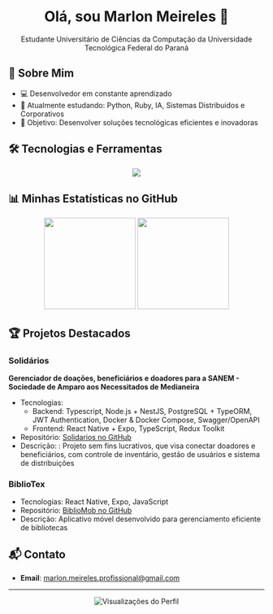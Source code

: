 <!--
<div align="center">
  <img src="seu-banner-personalizado.png" alt="Banner de Marlon Meireles">
</div>
-->

<h1 align="center">Olá, sou Marlon Meireles 👋</h1>
<p align="center">
        Estudante Universitário de Ciências da Computação da Universidade Tecnológica Federal do Paraná
</p>

<!--<p align="center"
 <a href="https://mail.google.com/mail/?view=cm&fs=1&to=marlon.meireles.profissional@gmail.com">
    <img src="https://img.shields.io/badge/Gmail-D14836?style=for-the-badge&logo=gmail&logoColor=white" alt="Email"/>
  </a>
</p>
-->

## 🚀 Sobre Mim
- 💻 Desenvolvedor em constante aprendizado
- 🌱 Atualmente estudando: Python, Ruby, IA, Sistemas Distribuidos e Corporativos
- 🎯 Objetivo: Desenvolver soluções tecnológicas eficientes e inovadoras

## 🛠️ Tecnologias e Ferramentas
<p align="center">
  <img src="https://skillicons.dev/icons?i=c,cpp,cs,dotnet,html,css,javascript,typescript,mysql,photoshop,git" />
</p>

## 📊 Minhas Estatísticas no GitHub
<div align="center">
  <img height="180em" src="https://github-readme-stats.vercel.app/api/top-langs/?username=Maexar&layout=compact&theme=radical"/>
  <img height="180em" src="https://github-readme-stats.vercel.app/api?username=Maexar&show_icons=true&theme=radical"/>
</div>

## 🏆 Projetos Destacados

### Solidários
**Gerenciador de doações, beneficiários e doadores para a SANEM - Sociedade de Amparo aos Necessitados de Medianeira** 
- Tecnologias:
    - Backend: Typescript, Node.js + NestJS, PostgreSQL + TypeORM, JWT Authentication, Docker & Docker Compose, Swagger/OpenAPI
    - Frontend: React Native + Expo, TypeScript, Redux Toolkit
- Repositório: [Solidarios no GitHub](https://github.com/Maexar/Solidarios)
- Descrição: : Projeto sem fins lucrativos, que visa conectar doadores e beneficiários, com controle de inventário, gestão de usuários e sistema de distribuições

### BiblioTex
- Tecnologias: React Native, Expo, JavaScript
- Repositório: [BiblioMob no GitHub](https://github.com/Maexar/Biblioteca_Mobile)
- Descrição: Aplicativo móvel desenvolvido para gerenciamento eficiente de bibliotecas

## 📬 Contato
- **Email**: marlon.meireles.profissional@gmail.com

---

<p align="center">
  <img src="https://komarev.com/ghpvc/?username=Maexar&color=green" alt="Visualizações do Perfil"/>
</p>

